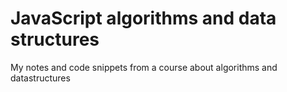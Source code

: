 # JavaScript algorithms and data structures
My notes and code snippets from a course about algorithms and datastructures